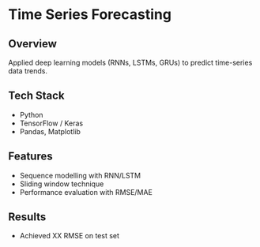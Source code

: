 # Time Series Forecasting

## Overview
Applied deep learning models (RNNs, LSTMs, GRUs) to predict time-series data trends.

## Tech Stack
- Python
- TensorFlow / Keras
- Pandas, Matplotlib

## Features
- Sequence modelling with RNN/LSTM
- Sliding window technique
- Performance evaluation with RMSE/MAE

## Results
- Achieved XX RMSE on test set
